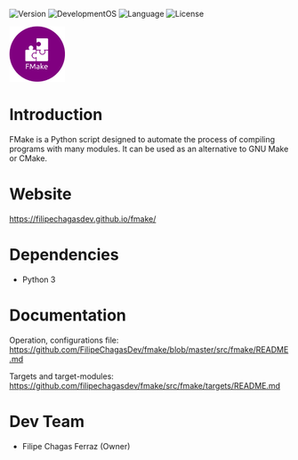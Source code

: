 ![Version](https://img.shields.io/badge/Version-v1.0.0-blue)
![DevelopmentOS](https://img.shields.io/badge/Development_OS-Ubuntu-orange)
![Language](https://img.shields.io/badge/Language-Python-lightblue)
![License](https://img.shields.io/badge/License-MIT-blue)

<img src="webpage/logo.png" width="100px">

# Introduction
FMake is a Python script designed to automate the process of compiling programs with many modules. It can be used as an alternative to GNU Make or CMake.

# Website
https://filipechagasdev.github.io/fmake/

# Dependencies
* Python 3

# Documentation

Operation, configurations file: https://github.com/FilipeChagasDev/fmake/blob/master/src/fmake/README.md

Targets and target-modules: https://github.com/filipechagasdev/fmake/src/fmake/targets/README.md

# Dev Team
* Filipe Chagas Ferraz (Owner)

